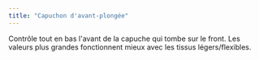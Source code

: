 ```yaml
---
title: "Capuchon d'avant-plongée"
---
```


Contrôle tout en bas l'avant de la capuche qui tombe sur le front. Les valeurs plus grandes fonctionnent mieux avec les tissus légers/flexibles.
